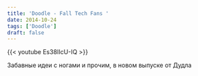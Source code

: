 ```yaml
---
title: 'Doodle - Fall Tech Fans '
date: 2014-10-24
tags: ['Doodle']
draft: false
---
```

{{< youtube Es38IIcU-IQ >}}

<p>Забавные идеи с ногами и прочим, в новом выпуске от Дудла</p>
